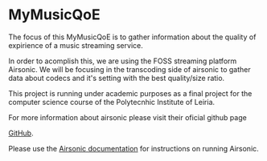 <!--
# README.md
# airsonic/airsonic
-->

MyMusicQoE
=======

The focus of this MyMusicQoE is to gather information about the quality of expirience of a music streaming service.

In order to acomplish this, we are using the FOSS streaming platform Airsonic.
We will be focusing in the transcoding side of airsonic to gather data about codecs and it's setting with the best quality/size ratio.


This project is running under academic purposes as a final project for the computer science course of the Polytecnhic Institute of Leiria.


For more information about airsonic please visit their oficial github page

[GitHub](https://github.com/airsonic/airsonic/).

Please use the [Airsonic documentation](https://airsonic.github.io/docs/) for instructions on running Airsonic.

